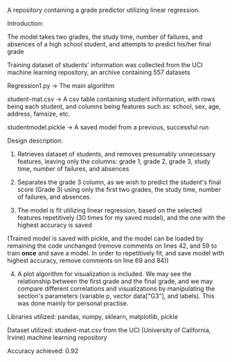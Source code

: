 A repository containing a grade predictor utilizing linear regression.

Introduction:

The model takes two grades, the study time, number of failures, and absences of a high school student, and attempts to predict his/her final grade

Training dataset of students' information was collected from the UCI machine learning repository, an archive containing 557 datasets

Regression1.py -> The main algorithm

student-mat.csv -> A csv table containing student information, with rows being each student, and columns being features such as: school, sex, age, address, famsize, etc.

studentmodel.pickle -> A saved model from a previous, successful run

Design description:

1) Retrieves dataset of students, and removes presumably unnecessary features, leaving only the columns: grade 1, grade 2, grade 3, study time, number of failures, and absences

2) Separates the grade 3 column, as we wish to predict the student's final score (Grade 3) using only the first two grades, the study time, number of failures, and absences.

3) The model is fit utilizing linear regression, based on the selected features repetitively (30 times for my saved model), and the one with the highest accuracy is saved

(Trained model is saved with pickle, and the model can be loaded by remaining the code unchanged (remove comments on lines 42, and 59 to train **once** and save a model.  In order to repetitively fit, and save model with highest accuracy, remove comments on line 69 and 84))

4) A plot algorithm for visualization is included. We may see the relationship between the first grade and the final grade, and we may compare different correlations and visualizations by manipulating the section's parameters (variable p, vector data["G3"], and labels). This was done mainly for personal practise.

Libraries utilized: pandas, numpy, sklearn, matplotlib, pickle

Dataset utilized: student-mat.csv from the UCI (University of California, Irvine) machine learning repository

Accuracy achieved: 0.92
